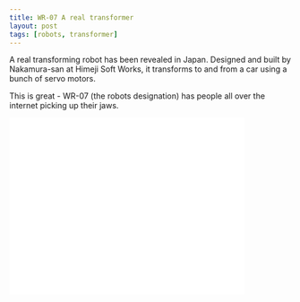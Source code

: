 ```yaml
---
title: WR-07 A real transformer
layout: post
tags: [robots, transformer]
---
```

A real transforming robot has been revealed in Japan. Designed and built by Nakamura-san at Himeji Soft Works, it transforms to and from a car using a bunch of servo motors.

This is great - <span class="caps">WR</span>-07 (the robots designation) has people all over the internet picking up their jaws.

<iframe src="//www.youtube.com/embed/STQ3nhXuuEM" allowfullscreen="allowfullscreen" frameborder="0" height="315" width="420"></iframe>
